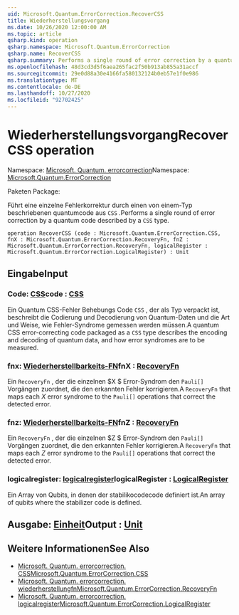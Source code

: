 ```yaml
---
uid: Microsoft.Quantum.ErrorCorrection.RecoverCSS
title: Wiederherstellungsvorgang
ms.date: 10/26/2020 12:00:00 AM
ms.topic: article
qsharp.kind: operation
qsharp.namespace: Microsoft.Quantum.ErrorCorrection
qsharp.name: RecoverCSS
qsharp.summary: Performs a single round of error correction by a quantum code described by a `CSS` type.
ms.openlocfilehash: 48d3cd3d5f6aea265fac2f50b913ab855a31accf
ms.sourcegitcommit: 29e0d88a30e4166fa580132124b0eb57e1f0e986
ms.translationtype: MT
ms.contentlocale: de-DE
ms.lasthandoff: 10/27/2020
ms.locfileid: "92702425"
---
```

# <a name="recovercss-operation"></a><span data-ttu-id="64bd9-102">Wiederherstellungsvorgang</span><span class="sxs-lookup"><span data-stu-id="64bd9-102">RecoverCSS operation</span></span>

<span data-ttu-id="64bd9-103">Namespace: [Microsoft. Quantum. errorcorrection](xref:Microsoft.Quantum.ErrorCorrection)</span><span class="sxs-lookup"><span data-stu-id="64bd9-103">Namespace: [Microsoft.Quantum.ErrorCorrection](xref:Microsoft.Quantum.ErrorCorrection)</span></span>

<span data-ttu-id="64bd9-104">Paketen [](https://nuget.org/packages/)</span><span class="sxs-lookup"><span data-stu-id="64bd9-104">Package: [](https://nuget.org/packages/)</span></span>


<span data-ttu-id="64bd9-105">Führt eine einzelne Fehlerkorrektur durch einen von einem-Typ beschriebenen quantumcode aus `CSS` .</span><span class="sxs-lookup"><span data-stu-id="64bd9-105">Performs a single round of error correction by a quantum code described by a `CSS` type.</span></span>

```qsharp
operation RecoverCSS (code : Microsoft.Quantum.ErrorCorrection.CSS, fnX : Microsoft.Quantum.ErrorCorrection.RecoveryFn, fnZ : Microsoft.Quantum.ErrorCorrection.RecoveryFn, logicalRegister : Microsoft.Quantum.ErrorCorrection.LogicalRegister) : Unit
```


## <a name="input"></a><span data-ttu-id="64bd9-106">Eingabe</span><span class="sxs-lookup"><span data-stu-id="64bd9-106">Input</span></span>

### <a name="code--css"></a><span data-ttu-id="64bd9-107">Code: [CSS](xref:Microsoft.Quantum.ErrorCorrection.CSS)</span><span class="sxs-lookup"><span data-stu-id="64bd9-107">code : [CSS](xref:Microsoft.Quantum.ErrorCorrection.CSS)</span></span>

<span data-ttu-id="64bd9-108">Ein Quantum CSS-Fehler Behebungs Code `CSS` , der als Typ verpackt ist, beschreibt die Codierung und Decodierung von Quantum-Daten und die Art und Weise, wie Fehler-Syndrome gemessen werden müssen.</span><span class="sxs-lookup"><span data-stu-id="64bd9-108">A quantum CSS error-correcting code packaged as a `CSS` type describes the encoding and decoding of quantum data, and how error syndromes are to be measured.</span></span>


### <a name="fnx--recoveryfn"></a><span data-ttu-id="64bd9-109">fnx: [Wiederherstellbarkeits-FN](xref:Microsoft.Quantum.ErrorCorrection.RecoveryFn)</span><span class="sxs-lookup"><span data-stu-id="64bd9-109">fnX : [RecoveryFn](xref:Microsoft.Quantum.ErrorCorrection.RecoveryFn)</span></span>

<span data-ttu-id="64bd9-110">Ein `RecoveryFn` , der die einzelnen $X $ Error-Syndrom den `Pauli[]` Vorgängen zuordnet, die den erkannten Fehler korrigieren.</span><span class="sxs-lookup"><span data-stu-id="64bd9-110">A `RecoveryFn` that maps each $X$ error syndrome to the `Pauli[]` operations that correct the detected error.</span></span>


### <a name="fnz--recoveryfn"></a><span data-ttu-id="64bd9-111">fnz: [Wiederherstellbarkeits-FN](xref:Microsoft.Quantum.ErrorCorrection.RecoveryFn)</span><span class="sxs-lookup"><span data-stu-id="64bd9-111">fnZ : [RecoveryFn](xref:Microsoft.Quantum.ErrorCorrection.RecoveryFn)</span></span>

<span data-ttu-id="64bd9-112">Ein `RecoveryFn` , der die einzelnen $Z $ Error-Syndrom den `Pauli[]` Vorgängen zuordnet, die den erkannten Fehler korrigieren.</span><span class="sxs-lookup"><span data-stu-id="64bd9-112">A `RecoveryFn` that maps each $Z$ error syndrome to the `Pauli[]` operations that correct the detected error.</span></span>


### <a name="logicalregister--logicalregister"></a><span data-ttu-id="64bd9-113">logicalregister: [logicalregister](xref:Microsoft.Quantum.ErrorCorrection.LogicalRegister)</span><span class="sxs-lookup"><span data-stu-id="64bd9-113">logicalRegister : [LogicalRegister](xref:Microsoft.Quantum.ErrorCorrection.LogicalRegister)</span></span>

<span data-ttu-id="64bd9-114">Ein Array von Qubits, in denen der stabilikocodecode definiert ist.</span><span class="sxs-lookup"><span data-stu-id="64bd9-114">An array of qubits where the stabilizer code is defined.</span></span>



## <a name="output--unit"></a><span data-ttu-id="64bd9-115">Ausgabe: [Einheit](xref:microsoft.quantum.lang-ref.unit)</span><span class="sxs-lookup"><span data-stu-id="64bd9-115">Output : [Unit](xref:microsoft.quantum.lang-ref.unit)</span></span>



## <a name="see-also"></a><span data-ttu-id="64bd9-116">Weitere Informationen</span><span class="sxs-lookup"><span data-stu-id="64bd9-116">See Also</span></span>

- [<span data-ttu-id="64bd9-117">Microsoft. Quantum. errorcorrection. CSS</span><span class="sxs-lookup"><span data-stu-id="64bd9-117">Microsoft.Quantum.ErrorCorrection.CSS</span></span>](xref:Microsoft.Quantum.ErrorCorrection.CSS)
- [<span data-ttu-id="64bd9-118">Microsoft. Quantum. errorcorrection. wiederherstellungfn</span><span class="sxs-lookup"><span data-stu-id="64bd9-118">Microsoft.Quantum.ErrorCorrection.RecoveryFn</span></span>](xref:Microsoft.Quantum.ErrorCorrection.RecoveryFn)
- [<span data-ttu-id="64bd9-119">Microsoft. Quantum. errorcorrection. logicalregister</span><span class="sxs-lookup"><span data-stu-id="64bd9-119">Microsoft.Quantum.ErrorCorrection.LogicalRegister</span></span>](xref:Microsoft.Quantum.ErrorCorrection.LogicalRegister)